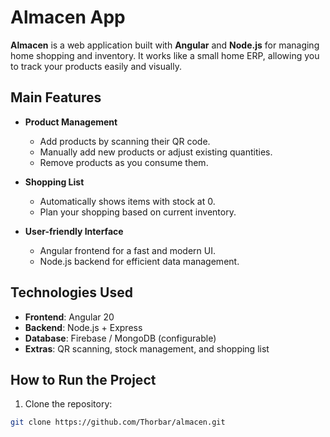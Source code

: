 # Almacen App

**Almacen** is a web application built with **Angular** and **Node.js** for managing home shopping and inventory. It works like a small home ERP, allowing you to track your products easily and visually.

## Main Features

- **Product Management**  
  - Add products by scanning their QR code.  
  - Manually add new products or adjust existing quantities.  
  - Remove products as you consume them.  

- **Shopping List**  
  - Automatically shows items with stock at 0.  
  - Plan your shopping based on current inventory.  

- **User-friendly Interface**  
  - Angular frontend for a fast and modern UI.  
  - Node.js backend for efficient data management.  

## Technologies Used

- **Frontend**: Angular 20 
- **Backend**: Node.js + Express  
- **Database**: Firebase / MongoDB (configurable)  
- **Extras**: QR scanning, stock management, and shopping list

## How to Run the Project

1. Clone the repository:
```bash
git clone https://github.com/Thorbar/almacen.git
